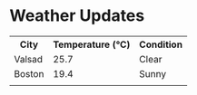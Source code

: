# Weather Updates

<!-- WEATHER-UPDATE-START -->
<table><tr><th>City</th><th>Temperature (°C)</th><th>Condition</th></tr><tr><td>Valsad</td><td>25.7</td><td>Clear</td></tr><tr><td>Boston</td><td>19.4</td><td>Sunny</td></tr><tr><td></td><td></td><td></td></tr></table>
<!-- WEATHER-UPDATE-END -->

